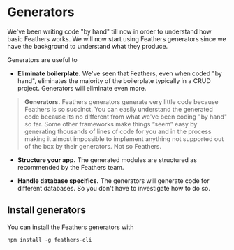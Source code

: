 # Generators

We've been writing code "by hand" till now in order to understand how basic Feathers works.
We will now start using Feathers generators since we have the background to understand what they produce.

Generators are useful to

- **Eliminate boilerplate.**
We've seen that Feathers, even when coded "by hand",
eliminates the majority of the boilerplate typically in a CRUD project.
Generators will eliminate even more.

> **Generators.**
Feathers generators generate very little code because Feathers is so succinct.
You can easily understand the generated code because its no different from what we've been
coding "by hand" so far.
Some other frameworks make things “seem” easy by generating thousands of lines of code for you
and in the process making it almost impossible to implement anything not supported out of the box
by their generators.
Not so Feathers.

- **Structure your app.**
The generated modules are structured as recommended by the Feathers team.

- **Handle database specifics.**
The generators will generate code for different databases.
So you don't have to investigate how to do so.

## Install generators

You can install the Feathers generators with

`npm install -g feathers-cli`
